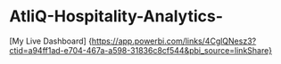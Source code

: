 # AtliQ-Hospitality-Analytics-
[My Live Dashboard] {https://app.powerbi.com/links/4CglQNesz3?ctid=a94ff1ad-e704-467a-a598-31836c8cf544&pbi_source=linkShare}
